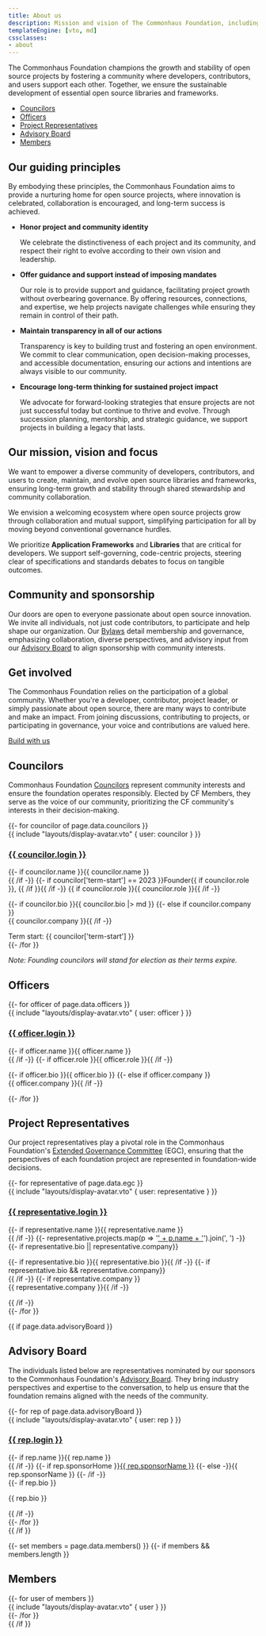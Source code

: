 ```yaml
---
title: About us
description: Mission and vision of The Commonhaus Foundation, including a list of current board members and project leaders.
templateEngine: [vto, md]
cssclasses:
- about
---
```


The Commonhaus Foundation champions the growth and stability of open source projects by fostering a community where developers, contributors, and users support each other.
Together, we ensure the sustainable development of essential open source libraries and frameworks.

- [Councilors](#councilors)
- [Officers](#officers)
- [Project Representatives](#project-representatives)
- [Advisory Board](#advisory-board)
- [Members](#members)

## Our guiding principles

By embodying these principles, the Commonhaus Foundation aims to provide a nurturing home for open source projects, where innovation is celebrated, collaboration is encouraged, and long-term success is achieved.

- **Honor project and community identity**

    We celebrate the distinctiveness of each project and its community, and respect their right to evolve according to their own vision and leadership.

- **Offer guidance and support instead of imposing mandates**

    Our role is to provide support and guidance, facilitating project growth without overbearing governance. By offering resources, connections, and expertise, we help projects navigate challenges while ensuring they remain in control of their path.

- **Maintain transparency in all of our actions**

    Transparency is key to building trust and fostering an open environment. We commit to clear communication, open decision-making processes, and accessible documentation, ensuring our actions and intentions are always visible to our community.

- **Encourage long-term thinking for sustained project impact**

    We advocate for forward-looking strategies that ensure projects are not just successful today but continue to thrive and evolve. Through succession planning, mentorship, and strategic guidance, we support projects in building a legacy that lasts.

## Our mission, vision and focus

We want to empower a diverse community of developers, contributors, and users to create, maintain, and evolve open source libraries and frameworks, ensuring long-term growth and stability through shared stewardship and community collaboration.

We envision a welcoming ecosystem where open source projects grow through collaboration and mutual support, simplifying participation for all by moving beyond conventional governance hurdles.

We prioritize **Application Frameworks** and **Libraries** that are critical for developers. We support self-governing, code-centric projects, steering clear of specifications and standards debates to focus on tangible outcomes.

## Community and sponsorship

Our doors are open to everyone passionate about open source innovation. We invite all individuals, not just code contributors, to participate and help shape our organization.
Our [Bylaws][] detail membership and governance, emphasizing collaboration, diverse perspectives, and advisory input from our [Advisory Board][cfab] to align sponsorship with community interests.

## Get involved

The Commonhaus Foundation relies on the participation of a global community.
Whether you're a developer, contributor, project leader, or simply passionate about open source, there are many ways to contribute and make an impact.
From joining discussions, contributing to projects, or participating in governance, your voice and contributions are valued here.

<a href="https://github.com/sponsors/commonhaus" class="text button">Build with us</a>

## Councilors

Commonhaus Foundation [Councilors][cfc] represent community interests and ensure the foundation operates responsibly. Elected by CF Members, they serve as the voice of our community, prioritizing the CF community's interests in their decision-making.

<section class="cards wrapped">
{{- for councilor of page.data.councilors }}
  <div class="card profile">
    {{ include "layouts/display-avatar.vto" { user: councilor } }}
    <div class="text-content">
      <h3><a href="{{ councilor.url }}">{{ councilor.login }}</a></h3>
      <div class="subhead">
        {{- if councilor.name }}{{ councilor.name }}<br />{{ /if -}}
        {{- if councilor['term-start'] == 2023 }}Founder{{ if councilor.role }}, {{ /if }}{{ /if -}}
        {{ if councilor.role }}{{ councilor.role }}{{ /if -}}
      </div>
      <p>
        {{- if councilor.bio }}{{ councilor.bio |> md }}
        {{- else if councilor.company }}<br />{{ councilor.company }}{{ /if -}}
      </p>
      <footer>Term start: {{ councilor['term-start'] }}</footer>
    </div>
  </div>
{{- /for }}
</section>

_Note: Founding councilors will stand for election as their terms expire._

## Officers

<section class="cards wrapped">
{{- for officer of page.data.officers }}
  <div class="card profile">
    {{ include "layouts/display-avatar.vto" { user: officer } }}
    <div class="text-content">
      <h3><a href="{{ officer.url }}">{{ officer.login }}</a></h3>
      <div class="subhead">
        {{- if officer.name }}{{ officer.name }}<br />{{ /if -}}
        {{- if officer.role }}{{ officer.role }}{{ /if -}}
      </div>
      <p>
        {{- if officer.bio }}{{ officer.bio }}
        {{- else if officer.company }}<br />{{ officer.company }}{{ /if -}}
      </p>
    </div>
  </div>
{{- /for }}
</section>

## Project Representatives

Our project representatives play a pivotal role in the Commonhaus Foundation's [Extended Governance Committee][egc] (EGC), ensuring that the perspectives of each foundation project are represented in foundation-wide decisions.

<section class="cards wrapped">
{{- for representative of page.data.egc }}
  <div class="card profile">
    {{ include "layouts/display-avatar.vto" { user: representative } }}
    <div class="text-content">
      <h3><a href="{{ representative.url }}">{{ representative.login }}</a></h3>
      <div class="subhead">
          {{- if representative.name }}{{ representative.name }}<br />{{ /if -}}
          {{- representative.projects.map(p => '<a href="' + p.home + '">' + p.name + '</a>').join(', ') -}}
      </div>
      {{- if representative.bio || representative.company}}
      <p>
        {{- if representative.bio }}{{ representative.bio }}{{ /if -}}
        {{- if representative.bio && representative.company}}<br />{{ /if -}}
        {{- if representative.company }}<br />{{ representative.company }}{{ /if -}}
      </p>
      {{ /if -}}
    </div>
  </div>
{{- /for }}
</section>

{{ if page.data.advisoryBoard }}
## Advisory Board

The individuals listed below are representatives nominated by our sponsors to the Commonhaus Foundation's [Advisory Board][ab].
They bring industry perspectives and expertise to the conversation, to help us ensure that the foundation remains aligned with the needs of the community.

<section class="cards wrapped">
{{- for rep of page.data.advisoryBoard }}
    <div class="card profile">
        {{ include "layouts/display-avatar.vto" { user: rep } }}
        <div class="text-content">
            <h3><a href="{{ rep.url }}">{{ rep.login }}</a></h3>
            <div class="subhead">
                {{- if rep.name }}{{ rep.name }}<br />{{ /if -}}
                {{- if rep.sponsorHome }}<a href="{{ sponsorHome }}">{{ rep.sponsorName }}</a>
                {{- else -}}{{ rep.sponsorName }}
                {{- /if -}}
            </div>
            {{- if rep.bio }}<p>{{ rep.bio }}</p>{{ /if -}}
        </div>
    </div>
{{- /for }}
</section>
{{ /if }}

{{- set members = page.data.members() }}
{{- if members && members.length }}
## Members

<section class="cards avatars">
{{- for user of members }}
<div class="card avatar-only">
{{ include "layouts/display-avatar.vto" { user } }}
</div>
{{- /for }}
</section>
{{ /if }}

[Bylaws]: /foundation-content/bylaws/1-preface.md
[cfab]: /foundation-content/bylaws/5-cf-advisory-board.md
[cfc]: /foundation-content/bylaws/4-cf-council.md
[egc]: /foundation-content/bylaws/4-cf-council.md#extended-governance-committee-egc
[ab]: /foundation-content/bylaws/5-cf-advisory-board.md
